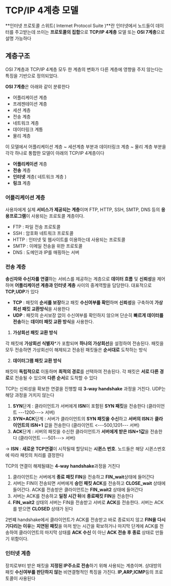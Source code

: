 # TCP/IP 4계층 모델

**인터넷 프로토콜 스위트( Internet Protocol Suite )**란 인터넷에서 노드들이 데이터를 주고받는데 쓰이는 **프로토콜의 집합**으로 **TCP/IP 4계층** 모델 또는 **OSI 7계층**으로 설명 가능하다

## 계층구조

OSI 7계층과 TCP/IP 4계층 모두 한 계층의 변화가 다른 계층에 영향을 주지 않는다는 특징을 기반으로 정의되었다.

**OSI 7계층**은 아래와 같이 분류한다

- 어플리케이션 계층
- 프레젠테이션 계층
- 세션 계층
- 전송 계층
- 네트워크 계층
- 데이터링크 계틍
- 물리 계층

이 모델에서 어플리케이션 계층 ~ 세션계층 부분과 데이터링크 계층 ~ 물리 계층 부분을 각각 하나로 통합한 모델이 아래의 TCP/IP 4계층이다

- **어플리케이션** 계층
- **전송** 계층
- **인터넷** 계층( 네트워크 계층 )
- **링크** 계층

### 어플리케이션 계층

사용자에게 실제 **서비스가 제공되는 계층**이며 FTP, HTTP, SSH, SMTP, DNS 등의 **응용프로그램**이 사용되는 프로토콜 계층이다.

- FTP : 파일 전송 프로토콜
- SSH : 암호화 네트워크 프로토콜
- HTTP : 인터넷 및 웹사이트를 이용하는데 사용되는 프로토콜
- SMTP : 이메일 전송을 위한 프로토콜
- DNS : 도메인과 IP를 매핑하는 서버

### 전송 계층

**송신자와 수신자를 연결**하는 서비스를 제공하는 계층으로 **데이터 흐름** 및 **신뢰성**을 제어하며 **어플리케이션 계층과 인터넷 계층** 사이의 중계역할을 담당한다. 대표적으로 **TCP,UDP**가 있다

- **TCP** : 패킷의 **순서를 보장**하고 패킷 **수신여부를 확인**하며 **신뢰성**을 구축하여 **가상회선 패킷 교환방식**을 사용한다
- **UDP** : 패킷의 순서보장 없이 수신여부를 확인하지 않으며 단순히 **빠르게 데이터를 전송**하는 **데이터 패킷 교환 방식**을 사용한다.

1. **가상회선 패킷 교환 방식**

각 패킷에 **가상회선 식별자***가 포함되며 **하나의 가상회선**을 설정하여 전송된다. 패킷을 모두 전송하면 가상회선이 해제되고 전송된 패킷들은 **순서대로** 도착하는 방식

2. **데이터그램 패킷 교환 방식**

패킷이 **독립적으로** 이동하며 **최적의 경로**를 선택하여 전송된다. 각 패킷은 **서로 다른 경로**로 전송될 수 있으며 **다른 순서**로 도착할 수 있다

TCP는 신뢰성을 확보한 연결을 진행할 떄 **3-way handshake** 과정을 거친다. UDP는 해당 과정을 거치지 않는다

1. **SYN**단계 : 클라이언트가 서버에게 **ISN**이 포함된 **SYN 패킷**을 전송한다 (클라이언트 ---1200---> 서버)
2. **SYN+ACK**단계 : 서버가 클라이언트의 **SYN 패킷을 수신**하고 **서버의 ISN**과 **클라이언트의 ISN+1** 값을 전송한다 (클라이언트 <---500,1201--- 서버)
3. **ACK**단계 : 서버의 패킷을 수신한 클라이언트가 **서버에게 받은 ISN+1값**을 전송한다 (클라이언트 ---501---> 서버)

-> **ISN** : **새로운 TCP연결**이 시작될때 할당되는 **시퀸스 번호**. 노드들은 해당 시퀸스번호에 따라 패킷의 처리를 결정한다

TCP의 연결이 해제될떄는 **4-way handshake**과정을 거친다

1. 클라이언트는 서버에게 **종료 패킷 FIN**을 전송하고 **FIN_wait**상태에 들어간다
2. 서버는 FIN이 전송되면 서버에게 **승인 패킷 ACK**를 전송하고 **CLOSE_wait** 상태에 들어간다. ACK를 전송받은 클라이언트는 **FIN_wait2** 상태에 들어간다
3. 서버는 ACK를 전송하고 **일정 시간 뒤**에 **종료패킷 FIN**을 전송한다
4. **FIN_wait2** 상태의 서버는 FIN을 전송받고 서버로 **ACK**를 전송한다. 서버는 ACK를 받으면 **CLOSED** 상태가 된다

2번쨰 handshake에서 클라이언트가 ACK를 전송받고 바로 종료되지 않고 **FIN을 다시 기다리는 이유**는 **지연된 패킷**을 마저 받는 시간을 확보하거나 마지막 단계에 ACK를 전송하여 클라이언트의 마지막 상태를 **ACK 수신** 이 아닌 **ACK 전송 후 종료** 상태로 만들기 위함이다.

### 인터넷 계층

장치로부터 받은 패킷을 **지정된 IP주소로 전송**하기 위해 사용되는 계층이며. 상대방의 패킷 **수신여부를 판단하지 않는** 비연결형적인 특징을 가진다. **IP,ARP,ICMP**등의 프로토콜이 사용된다
